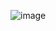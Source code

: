 

![image](https://user-images.githubusercontent.com/72425140/143521204-6058eccc-9690-424a-b04f-46459638733d.png)
